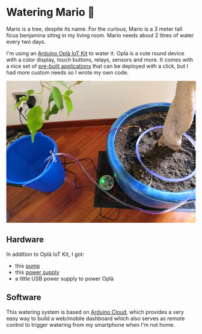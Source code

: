 # Watering Mario 🌳

Mario is a tree, despite its name. For the curious, Mario is a 3 meter tall ficus benjamina siting in my living room. Mario needs about 2 litres of water every two days.

I'm using an [Arduino Oplà IoT Kit](http://store.arduino.cc/opla-iot-kit) to water it. Oplà is a cute round device with a color display, touch buttons, relays, sensors and more. It comes with a nice set of [pre-built applications](https://opla.arduino.cc/opla/module/iot-starter-kit-maker/lesson/06-smart-garden) that can be deployed with a click, but I had more custom needs so I wrote my own code.

![](pic.jpg)

## Hardware

In addition to Oplà IoT Kit, I got:

* this [pump](https://www.amazon.it/gp/product/B07KJK6S4H/ref=ppx_yo_dt_b_asin_title_o03_s00?ie=UTF8&psc=1)
* this [power supply](https://www.amazon.it/gp/product/B019IHQND8/ref=ppx_yo_dt_b_asin_title_o03_s01?ie=UTF8&psc=1)
* a little USB power supply to power Oplà

## Software

This watering system is based on [Arduino Cloud](https://store.arduino.cc/digital/create), which provides a very easy way to build a web/mobile dashboard which also serves as remote control to trigger watering from my smartphone when I'm not home.
